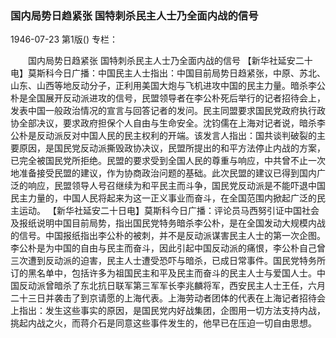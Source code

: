 ### 国内局势日趋紧张  国特刺杀民主人士乃全面内战的信号

1946-07-23
第1版()
专栏：

　　国内局势日趋紧张
    国特刺杀民主人士乃全面内战的信号
    【新华社延安二十电】莫斯科今日广播：中国民主人士指出：中国目前局势日趋紧张，中原、苏北、山东、山西等地反动分子，正利用美国大炮与飞机进攻中国的民主力量。暗杀李公朴是全国展开反动派进攻的信号，民盟领导者在李公朴死后举行的记者招待会上，发表中国一般政治情况的宣言与回答记者的发问。民主同盟要求国民党政府执行政协全部决议，要求政府担保个人自由与生命安全。沈钧儒在上海对记者说，暗杀李公朴是反动派反对中国人民的民主权利的开端。该发言人指出：国共谈判破裂的主要原因，是国民党反动派撕毁政协决议，民盟所提出的和平方法停止内战的方案，已完全被国民党所拒绝。民盟的要求受到全国人民的尊重与响应，中共曾不止一次地准备接受民盟的建议，作为协商政治问题的基础。此次民盟的建议已得到国内广泛的响应，民盟领导人号召继续为和平民主而斗争，国民党反动派是不能吓退中国民主力量的，中国人民将起来为这一正义事业而奋斗，在全国范围内掀起广泛的民主运动。
    【新华社延安二十日电】莫斯科今日广播：评论员马西努引证中国社会及报纸说明中国目前局势，指出国民党特务暗杀李公朴，是在全国发动大规模内战的信号。中国报纸指出李公朴的被刺，并不是反动派谋害民主人士的第一次企图。李公朴是为中国的自由与民主而奋斗，因此引起中国反动派的痛恨，李公朴自己曾三次遭到反动派的迫害，民主人士遭受恐吓与暗杀，已成日常事件。国民党特务所订的黑名单中，包括许多为祖国民主和平及民主而奋斗的民主人士与爱国人士。中国反动派曾暗杀了东北抗日联军第三军军长李兆麟将军，西安民主人士王任，六月二十三日并袭击了到京请愿的上海代表。上海劳动者团体的代表在上海记者招待会上指出：发生这些事实的原因，是国民党内好战集团，企图用一切方法支持内战，挑起内战之火，而蒋介石是同意这些事件发生的，他早已在压迫一切自由思想。

